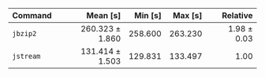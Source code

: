 | Command | Mean [s] | Min [s] | Max [s] | Relative |
|:---|---:|---:|---:|---:|
| `jbzip2` | 260.323 ± 1.860 | 258.600 | 263.230 | 1.98 ± 0.03 |
| `jstream` | 131.414 ± 1.503 | 129.831 | 133.497 | 1.00 |
